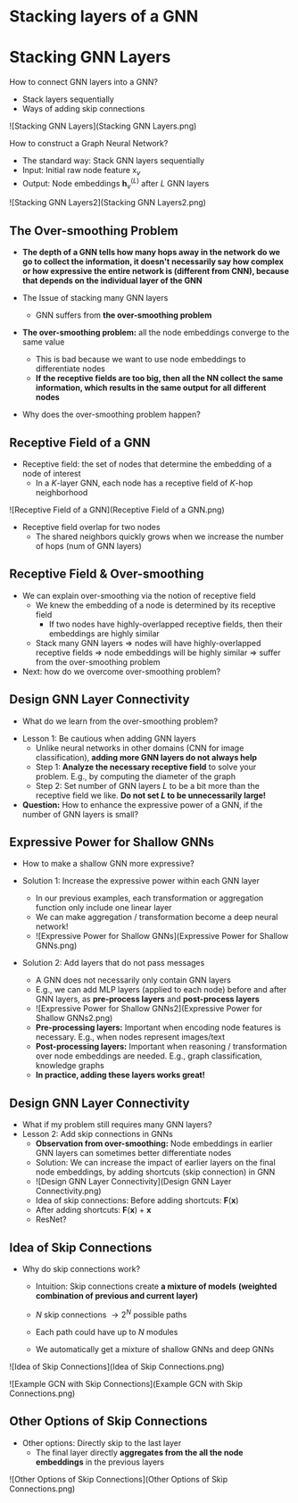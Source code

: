 # Stacking layers of a GNN

# Stacking GNN Layers

How to connect GNN layers into a GNN?

+ Stack layers sequentially
+ Ways of adding skip connections

![Stacking GNN Layers](Stacking GNN Layers.png)

How to construct a Graph Neural Network?
- The standard way: Stack GNN layers sequentially
- Input: Initial raw node feature $\mathrm{x}_{v}$ 
- Output: Node embeddings $\mathbf{h}_{v}^{(L)}$ after $L$ GNN layers

![Stacking GNN Layers2](Stacking GNN Layers2.png)

## The Over-smoothing Problem

+ **The depth of a GNN tells how many hops away in the network do we go to collect the information, it doesn't necessarily say how complex or how expressive the entire network is (different from CNN), because that depends on the individual layer of the GNN**

+ The Issue of stacking many GNN layers
  + GNN suffers from **the over-smoothing problem**
+ **The over-smoothing problem:** all the node embeddings converge to the same value
  + This is bad because we want to use node embeddings to differentiate nodes
  + **If the receptive fields are too big, then all the NN collect the same information, which results in the same output for all different nodes**
+ Why does the over-smoothing problem happen?

## Receptive Field of a GNN

+ Receptive field: the set of nodes that determine the embedding of a node of interest
  + In a $K$-layer GNN, each node has a receptive field of $K$-hop neighborhood

![Receptive Field of a GNN](Receptive Field of a GNN.png)

+ Receptive field overlap for two nodes
  + The shared neighbors quickly grows when we increase the number of hops (num of GNN layers)

## Receptive Field & Over-smoothing

+ We can explain over-smoothing via the notion of receptive field
  + We knew the embedding of a node is determined by its receptive field
    + If two nodes have highly-overlapped receptive fields, then their embeddings are highly similar
  + Stack many GNN layers => nodes will have highly-overlapped receptive fields => node embeddings will be highly similar => suffer from the over-smoothing problem
+ Next: how do we overcome over-smoothing problem?

## Design GNN Layer Connectivity

+ What do we learn from the over-smoothing problem?

- Lesson 1: Be cautious when adding GNN layers
  - Unlike neural networks in other domains (CNN for image classification), **adding more GNN layers do not always help**
  - Step 1: **Analyze the necessary receptive field** to solve your problem. E.g., by computing the diameter of the graph
  - Step 2: Set number of GNN layers $L$ to be a bit more than the receptive field we like. **Do not set $L$ to be unnecessarily large!**
- **Question:** How to enhance the expressive power of a GNN, if the number of GNN layers is small?

## Expressive Power for Shallow GNNs

+ How to make a shallow GNN more expressive?
+ Solution 1: Increase the expressive power within each GNN layer
  + In our previous examples, each transformation or aggregation function only include one linear layer
  + We can make aggregation / transformation become a deep neural network!
  + ![Expressive Power for Shallow GNNs](Expressive Power for Shallow GNNs.png)

+ Solution 2: Add layers that do not pass messages
  + A GNN does not necessarily only contain GNN layers
  + E.g., we can add MLP layers (applied to each node) before and after GNN layers, as **pre-process layers** and **post-process layers**
  + ![Expressive Power for Shallow GNNs2](Expressive Power for Shallow GNNs2.png)
  + **Pre-processing layers:** Important when encoding node features is necessary. E.g., when nodes represent images/text
  + **Post-processing layers:** Important when reasoning / transformation over node embeddings are needed. E.g., graph classification, knowledge graphs 
  + **In practice, adding these layers works great!**

## Design GNN Layer Connectivity

+ What if my problem still requires many GNN layers?
+ Lesson 2: Add skip connections in GNNs
  + **Observation from over-smoothing:** Node embeddings in earlier GNN layers can sometimes better differentiate nodes
  + Solution: We can increase the impact of earlier layers on the final node embeddings, by adding shortcuts (skip connection) in GNN
  + ![Design GNN Layer Connectivity](Design GNN Layer Connectivity.png)
  + Idea of skip connections: Before adding shortcuts: $\boldsymbol{F}(\mathbf{x})$
  + After adding shortcuts: $\boldsymbol{F}(\mathbf{x})+\mathbf{x}$
  + ResNet?

## Idea of Skip Connections

+ Why do skip connections work?

  - Intuition: Skip connections create **a mixture of models** **(weighted combination of previous and current layer)**

  -  $N$ skip connections $\rightarrow 2^{N}$ possible paths

  - Each path could have up to $N$ modules

  - We automatically get a mixture of shallow GNNs and deep GNNs


![Idea of Skip Connections](Idea of Skip Connections.png)

![Example GCN with Skip Connections](Example GCN with Skip Connections.png)

## Other Options of Skip Connections

+ Other options: Directly skip to the last layer
  + The final layer directly **aggregates from the all the node embeddings** in the previous layers

![Other Options of Skip Connections](Other Options of Skip Connections.png)